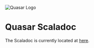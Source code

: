 ![Quasar Logo](/images/quasar-logo.png)

# Quasar Scaladoc

The Scaladoc is currently located at <a href="http://104.236.166.167:8180/job/Quasar/lastSuccessfulBuild/artifact/core/target/scala-2.11/api/index.html#package" target="_blank">here</a>.
